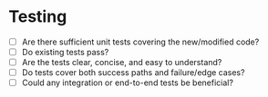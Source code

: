 # Testing

- [ ] Are there sufficient unit tests covering the new/modified code?
- [ ] Do existing tests pass?
- [ ] Are the tests clear, concise, and easy to understand?
- [ ] Do tests cover both success paths and failure/edge cases?
- [ ] Could any integration or end-to-end tests be beneficial?